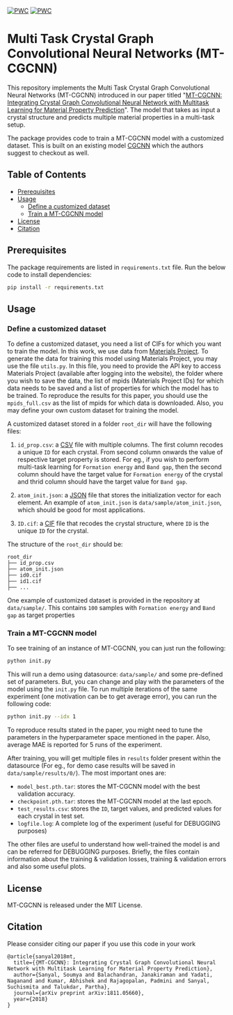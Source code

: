 [![PWC](https://img.shields.io/endpoint.svg?url=https://paperswithcode.com/badge/mt-cgcnn-integrating-crystal-graph/band-gap-on-materials-project)](https://paperswithcode.com/sota/band-gap-on-materials-project?p=mt-cgcnn-integrating-crystal-graph)
[![PWC](https://img.shields.io/endpoint.svg?url=https://paperswithcode.com/badge/mt-cgcnn-integrating-crystal-graph/formation-energy-on-materials-project)](https://paperswithcode.com/sota/formation-energy-on-materials-project?p=mt-cgcnn-integrating-crystal-graph)

# Multi Task Crystal Graph Convolutional Neural Networks (MT-CGCNN)

This repository implements the Multi Task Crystal Graph Convolutional Neural Networks (MT-CGCNN) introduced in our paper titled "[MT-CGCNN: Integrating Crystal Graph Convolutional Neural Network with Multitask Learning for Material Property Prediction](https://arxiv.org/abs/1811.05660)". The model that takes as input a crystal structure and predicts multiple material properties in a multi-task setup.

The package provides code to train a MT-CGCNN model with a customized dataset. This is built on an existing model [CGCNN](https://github.com/txie-93/cgcnn) which the authors suggest to checkout as well.

## Table of Contents

- [Prerequisites](#prerequisites)
- [Usage](#usage)
  - [Define a customized dataset](#define-a-customized-dataset)
  - [Train a MT-CGCNN model](#train-a-cgcnn-model)
- [License](#license)
- [Citation](#cite)

##  Prerequisites

The package requirements are listed in `requirements.txt` file. Run the below code to install dependencies:

```bash
pip install -r requirements.txt
```

## Usage

### Define a customized dataset 

To define a customized dataset, you need a list of CIFs for which you want to train the model.
In this work, we use data from [Materials Project](https://www.materialsproject.org/). To generate the data for training this model using Materials Project, you may use the file `utils.py`. In this file, you need to provide the API key to access Materials Project (available after logging into the website), the folder where you wish to save the data, the list of mpids (Materials Project IDs) for which data needs to be saved and a list of properties for which the model has to be trained. To reproduce the results for this paper, you should use the `mpids_full.csv` as the list of mpids for which data is downloaded. Also, you may define your own custom dataset for training the model.

A customized dataset stored in a folder `root_dir` will have the following files:

1. `id_prop.csv`: a [CSV](https://en.wikipedia.org/wiki/Comma-separated_values) file with multiple columns. The first column recodes a unique `ID` for each crystal. From second column onwards the value of respective target property is stored. For eg., if you wish to perform multi-task learning for `Formation energy` and `Band gap`, then the second column should have the target value for `Formation energy` of the crystal and thrid column should have the target value for `Band gap`.

2. `atom_init.json`: a [JSON](https://en.wikipedia.org/wiki/JSON) file that stores the initialization vector for each element. An example of `atom_init.json` is `data/sample/atom_init.json`, which should be good for most applications.

3. `ID.cif`: a [CIF](https://en.wikipedia.org/wiki/Crystallographic_Information_File) file that recodes the crystal structure, where `ID` is the unique `ID` for the crystal.

The structure of the `root_dir` should be:

```
root_dir
├── id_prop.csv
├── atom_init.json
├── id0.cif
├── id1.cif
├── ...
```

One example of customized dataset is provided in the repository at `data/sample/`. This contains `100` samples with `Formation energy` and `Band gap` as target properties

### Train a MT-CGCNN model

To see training of an instance of MT-CGCNN, you can just run the following:

```bash
python init.py
```
This will run a demo using datasource: `data/sample/` and some pre-defined set of parameters. But, you can change and play with the parameters of the model using the `init.py` file. To run multiple iterations of the same experiment (one motivation can be to get average error), you can run the following code:

```bash
python init.py --idx 1
```

To reproduce results stated in the paper, you might need to tune the parameters in the hyperparameter space mentioned in the paper. Also, average MAE is reported for 5 runs of the experiment.

After training, you will get multiple files in `results` folder present within the datasource (For eg., for demo case results will be saved in `data/sample/results/0/`). The most important ones are:

- `model_best.pth.tar`: stores the MT-CGCNN model with the best validation accuracy.
- `checkpoint.pth.tar`: stores the MT-CGCNN model at the last epoch.
- `test_results.csv`: stores the `ID`, target values, and predicted values for each crystal in test set.
- `logfile.log`: A complete log of the experiment (useful for DEBUGGING purposes)

The other files are useful to understand how well-trained the model is and can be referred for DEBUGGING purposes. Briefly, the files contain information about the training & validation losses, training & validation errors and also some useful plots.

## License

MT-CGCNN is released under the MIT License.

## Citation
Please consider citing our paper if you use this code in your work
```
@article{sanyal2018mt,
  title={{MT-CGCNN}: Integrating Crystal Graph Convolutional Neural Network with Multitask Learning for Material Property Prediction},
  author={Sanyal, Soumya and Balachandran, Janakiraman and Yadati, Naganand and Kumar, Abhishek and Rajagopalan, Padmini and Sanyal, Suchismita and Talukdar, Partha},
  journal={arXiv preprint arXiv:1811.05660},
  year={2018}
}
```
